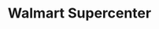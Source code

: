 ---
title: "Walmart Supercenter"
url: /tucson/walmart-supercenter-east-broadway-boulevard/
shop: Supermarkt
---